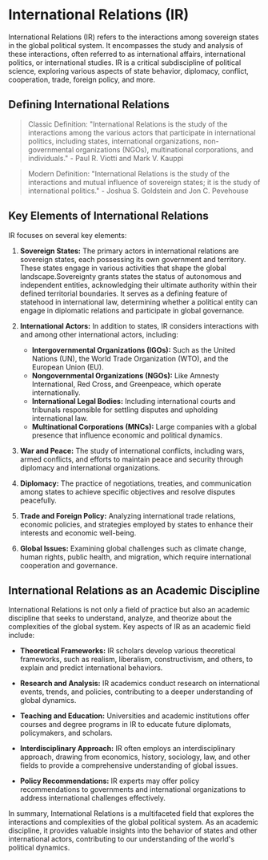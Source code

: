 # International Relations (IR)

International Relations (IR) refers to the interactions among sovereign states in the global political system. It encompasses the study and analysis of these interactions, often referred to as international affairs, international politics, or international studies. IR is a critical subdiscipline of political science, exploring various aspects of state behavior, diplomacy, conflict, cooperation, trade, foreign policy, and more.


## Defining International Relations

> Classic Definition: "International Relations is the study of the interactions among the various actors that participate in international politics, including states, international organizations, non-governmental organizations (NGOs), multinational corporations, and individuals." - Paul R. Viotti and Mark V. Kauppi

> Modern Definition: "International Relations is the study of the interactions and mutual influence of sovereign states; it is the study of international politics." - Joshua S. Goldstein and Jon C. Pevehouse

## Key Elements of International Relations

IR focuses on several key elements:

1. **Sovereign States:** The primary actors in international relations are sovereign states, each possessing its own government and territory. These  states engage in various activities that shape the global landscape.Sovereignty grants states the status of autonomous and independent entities,
acknowledging their ultimate authority within their defined territorial boundaries. It serves as a defining feature of statehood in international law, determining whether a political entity can engage in diplomatic relations and participate in global governance.

2. **International Actors:** In addition to states, IR considers interactions with and among other international actors, including:
   - **Intergovernmental Organizations (IGOs):** Such as the United Nations (UN), the World Trade Organization (WTO), and the European Union (EU).
   - **Nongovernmental Organizations (NGOs):** Like Amnesty International, Red Cross, and Greenpeace, which operate internationally.
   - **International Legal Bodies:** Including international courts and tribunals responsible for settling disputes and upholding international law.
   - **Multinational Corporations (MNCs):** Large companies with a global presence that influence economic and political dynamics.

3. **War and Peace:** The study of international conflicts, including wars, armed conflicts, and efforts to maintain peace and security through diplomacy and international organizations.

4. **Diplomacy:** The practice of negotiations, treaties, and communication among states to achieve specific objectives and resolve disputes peacefully.

5. **Trade and Foreign Policy:** Analyzing international trade relations, economic policies, and strategies employed by states to enhance their interests and economic well-being.

6. **Global Issues:** Examining global challenges such as climate change, human rights, public health, and migration, which require international cooperation and governance.

## International Relations as an Academic Discipline

International Relations is not only a field of practice but also an academic discipline that seeks to understand, analyze, and theorize about the complexities of the global system. Key aspects of IR as an academic field include:

- **Theoretical Frameworks:** IR scholars develop various theoretical frameworks, such as realism, liberalism, constructivism, and others, to explain and predict international behaviors.

- **Research and Analysis:** IR academics conduct research on international events, trends, and policies, contributing to a deeper understanding of global dynamics.

- **Teaching and Education:** Universities and academic institutions offer courses and degree programs in IR to educate future diplomats, policymakers, and scholars.

- **Interdisciplinary Approach:** IR often employs an interdisciplinary approach, drawing from economics, history, sociology, law, and other fields to provide a comprehensive understanding of global issues.

- **Policy Recommendations:** IR experts may offer policy recommendations to governments and international organizations to address international challenges effectively.

In summary, International Relations is a multifaceted field that explores the interactions and complexities of the global political system. As an academic discipline, it provides valuable insights into the behavior of states and other international actors, contributing to our understanding of the world's political dynamics.